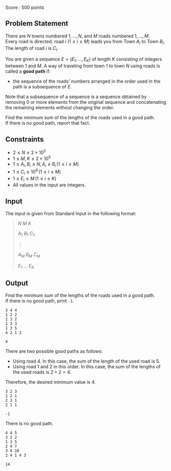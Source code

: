 Score : $500$ points

## Problem Statement

There are $N$ towns numbered $1, \dots, N$, and $M$ roads numbered $1, \dots, M$.<br>
Every road is directed; road $i$ $(1 \leq i \leq M)$ leads you from Town $A_i$ to Town $B_i$.  The length of road $i$ is $C_i$.

You are given a sequence $E = (E_1, \dots, E_K)$ of length $K$ consisting of integers between $1$ and $M$.  A way of traveling from town $1$ to town $N$ using roads is called a **good path** if:

- the sequence of the roads' numbers arranged in the order used in the path is a subsequence of $E$.

Note that a subsequence of a sequence is a sequence obtained by removing $0$ or more elements from the original sequence and concatenating the remaining elements without changing the order.

Find the minimum sum of the lengths of the roads used in a good path.<br>
If there is no good path, report that fact.

## Constraints

- $2 \leq N \leq 2 \times 10^5$
- $1 \leq M, K \leq 2 \times 10^5$
- $1 \leq A_i, B_i \leq N, A_i \neq B_i \, (1 \leq i \leq M)$
- $1 \leq C_i \leq 10^9 \, (1 \leq i \leq M)$
- $1 \leq E_i \leq M \, (1 \leq i \leq K)$
- All values in the input are integers.

## Input

The input is given from Standard Input in the following format:

> $N$ $M$ $K$
> 
> $A_1$ $B_1$ $C_1$
> 
> $\vdots$
> 
> $A_M$ $B_M$ $C_M$
> 
> $E_1$ $\ldots$ $E_K$

## Output

Find the minimum sum of the lengths of the roads used in a good path.<br>
If there is no good path, print `-1`.

```input1
3 4 4
1 2 2
2 3 2
1 3 3
1 3 5
4 2 1 2
```

```output1
4
```

There are two possible good paths as follows:

- Using road $4$.  In this case, the sum of the length of the used road is $5$.
- Using road $1$ and $2$ in this order.  In this case, the sum of the lengths of the used roads is $2 + 2 = 4$.

Therefore, the desired minimum value is $4$.

```input2
3 2 3
1 2 1
2 3 1
2 1 1
```

```output2
-1
```

There is no good path.

```input3
4 4 5
3 2 2
1 3 5
2 4 7
3 4 10
2 4 1 4 3
```

```output3
14
```